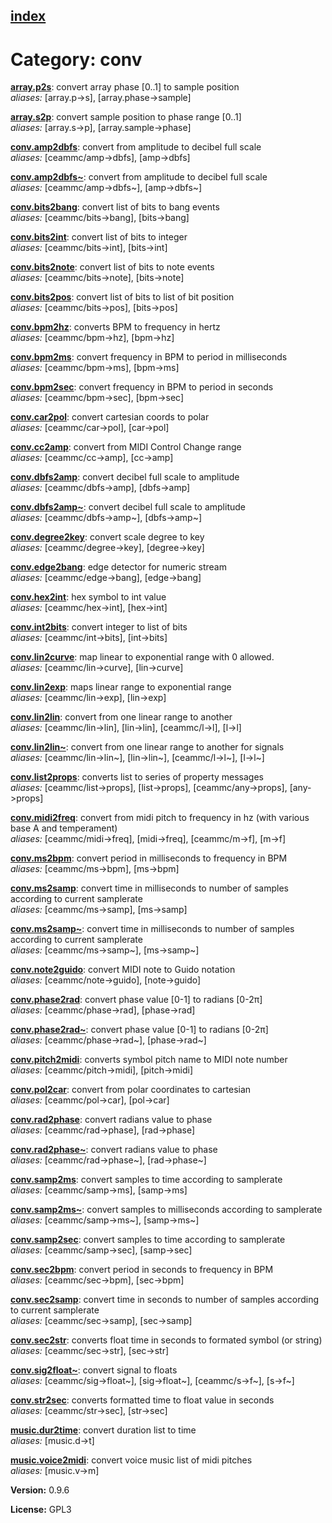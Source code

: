 [index](index.html) 
---

# Category: conv




[**array.p2s**](array.p2s.html): convert array phase [0..1] to sample position <br>
_aliases:_ \[array.p-&gt;s\], \[array.phase-&gt;sample\]


[**array.s2p**](array.s2p.html): convert sample position to phase range [0..1] <br>
_aliases:_ \[array.s-&gt;p\], \[array.sample-&gt;phase\]


[**conv.amp2dbfs**](conv.amp2dbfs.html): convert from amplitude to decibel full scale <br>
_aliases:_ \[ceammc/amp-&gt;dbfs\], \[amp-&gt;dbfs\]


[**conv.amp2dbfs\~**](conv.amp2dbfs~.html): convert from amplitude to decibel full scale <br>
_aliases:_ \[ceammc/amp-&gt;dbfs\~\], \[amp-&gt;dbfs\~\]


[**conv.bits2bang**](conv.bits2bang.html): convert list of bits to bang events <br>
_aliases:_ \[ceammc/bits-&gt;bang\], \[bits-&gt;bang\]


[**conv.bits2int**](conv.bits2int.html): convert list of bits to integer <br>
_aliases:_ \[ceammc/bits-&gt;int\], \[bits-&gt;int\]


[**conv.bits2note**](conv.bits2note.html): convert list of bits to note events <br>
_aliases:_ \[ceammc/bits-&gt;note\], \[bits-&gt;note\]


[**conv.bits2pos**](conv.bits2pos.html): convert list of bits to list of bit position <br>
_aliases:_ \[ceammc/bits-&gt;pos\], \[bits-&gt;pos\]


[**conv.bpm2hz**](conv.bpm2hz.html): converts BPM to frequency in hertz <br>
_aliases:_ \[ceammc/bpm-&gt;hz\], \[bpm-&gt;hz\]


[**conv.bpm2ms**](conv.bpm2ms.html): convert frequency in BPM to period in milliseconds <br>
_aliases:_ \[ceammc/bpm-&gt;ms\], \[bpm-&gt;ms\]


[**conv.bpm2sec**](conv.bpm2sec.html): convert frequency in BPM to period in seconds <br>
_aliases:_ \[ceammc/bpm-&gt;sec\], \[bpm-&gt;sec\]


[**conv.car2pol**](conv.car2pol.html): convert cartesian coords to polar <br>
_aliases:_ \[ceammc/car-&gt;pol\], \[car-&gt;pol\]


[**conv.cc2amp**](conv.cc2amp.html): convert from MIDI Control Change range <br>
_aliases:_ \[ceammc/cc-&gt;amp\], \[cc-&gt;amp\]


[**conv.dbfs2amp**](conv.dbfs2amp.html): convert decibel full scale to amplitude <br>
_aliases:_ \[ceammc/dbfs-&gt;amp\], \[dbfs-&gt;amp\]


[**conv.dbfs2amp\~**](conv.dbfs2amp~.html): convert decibel full scale to amplitude <br>
_aliases:_ \[ceammc/dbfs-&gt;amp\~\], \[dbfs-&gt;amp\~\]


[**conv.degree2key**](conv.degree2key.html): convert scale degree to key <br>
_aliases:_ \[ceammc/degree-&gt;key\], \[degree-&gt;key\]


[**conv.edge2bang**](conv.edge2bang.html): edge detector for numeric stream <br>
_aliases:_ \[ceammc/edge-&gt;bang\], \[edge-&gt;bang\]


[**conv.hex2int**](conv.hex2int.html): hex symbol to int value <br>
_aliases:_ \[ceammc/hex-&gt;int\], \[hex-&gt;int\]


[**conv.int2bits**](conv.int2bits.html): convert integer to list of bits <br>
_aliases:_ \[ceammc/int-&gt;bits\], \[int-&gt;bits\]


[**conv.lin2curve**](conv.lin2curve.html): map linear to exponential range with 0 allowed. <br>
_aliases:_ \[ceammc/lin-&gt;curve\], \[lin-&gt;curve\]


[**conv.lin2exp**](conv.lin2exp.html): maps linear range to exponential range <br>
_aliases:_ \[ceammc/lin-&gt;exp\], \[lin-&gt;exp\]


[**conv.lin2lin**](conv.lin2lin.html): convert from one linear range to another <br>
_aliases:_ \[ceammc/lin-&gt;lin\], \[lin-&gt;lin\], \[ceammc/l-&gt;l\], \[l-&gt;l\]


[**conv.lin2lin\~**](conv.lin2lin~.html): convert from one linear range to another for signals <br>
_aliases:_ \[ceammc/lin-&gt;lin\~\], \[lin-&gt;lin\~\], \[ceammc/l-&gt;l\~\], \[l-&gt;l\~\]


[**conv.list2props**](conv.list2props.html): converts list to series of property messages <br>
_aliases:_ \[ceammc/list-&gt;props\], \[list-&gt;props\], \[ceammc/any-&gt;props\], \[any-&gt;props\]


[**conv.midi2freq**](conv.midi2freq.html): convert from midi pitch to frequency in hz (with various base A and temperament) <br>
_aliases:_ \[ceammc/midi-&gt;freq\], \[midi-&gt;freq\], \[ceammc/m-&gt;f\], \[m-&gt;f\]


[**conv.ms2bpm**](conv.ms2bpm.html): convert period in milliseconds to frequency in BPM <br>
_aliases:_ \[ceammc/ms-&gt;bpm\], \[ms-&gt;bpm\]


[**conv.ms2samp**](conv.ms2samp.html): convert time in milliseconds to number of samples according to current samplerate <br>
_aliases:_ \[ceammc/ms-&gt;samp\], \[ms-&gt;samp\]


[**conv.ms2samp\~**](conv.ms2samp~.html): convert time in milliseconds to number of samples according to current samplerate <br>
_aliases:_ \[ceammc/ms-&gt;samp\~\], \[ms-&gt;samp\~\]


[**conv.note2guido**](conv.note2guido.html): convert MIDI note to Guido notation <br>
_aliases:_ \[ceammc/note-&gt;guido\], \[note-&gt;guido\]


[**conv.phase2rad**](conv.phase2rad.html): convert phase value [0-1] to radians [0-2π] <br>
_aliases:_ \[ceammc/phase-&gt;rad\], \[phase-&gt;rad\]


[**conv.phase2rad\~**](conv.phase2rad~.html): convert phase value [0-1] to radians [0-2π] <br>
_aliases:_ \[ceammc/phase-&gt;rad\~\], \[phase-&gt;rad\~\]


[**conv.pitch2midi**](conv.pitch2midi.html): converts symbol pitch name to MIDI note number <br>
_aliases:_ \[ceammc/pitch-&gt;midi\], \[pitch-&gt;midi\]


[**conv.pol2car**](conv.pol2car.html): convert from polar coordinates to cartesian <br>
_aliases:_ \[ceammc/pol-&gt;car\], \[pol-&gt;car\]


[**conv.rad2phase**](conv.rad2phase.html): convert radians value to phase <br>
_aliases:_ \[ceammc/rad-&gt;phase\], \[rad-&gt;phase\]


[**conv.rad2phase\~**](conv.rad2phase~.html): convert radians value to phase <br>
_aliases:_ \[ceammc/rad-&gt;phase\~\], \[rad-&gt;phase\~\]


[**conv.samp2ms**](conv.samp2ms.html): convert samples to time according to samplerate <br>
_aliases:_ \[ceammc/samp-&gt;ms\], \[samp-&gt;ms\]


[**conv.samp2ms\~**](conv.samp2ms~.html): convert samples to milliseconds according to samplerate <br>
_aliases:_ \[ceammc/samp-&gt;ms\~\], \[samp-&gt;ms\~\]


[**conv.samp2sec**](conv.samp2sec.html): convert samples to time according to samplerate <br>
_aliases:_ \[ceammc/samp-&gt;sec\], \[samp-&gt;sec\]


[**conv.sec2bpm**](conv.sec2bpm.html): convert period in seconds to frequency in BPM <br>
_aliases:_ \[ceammc/sec-&gt;bpm\], \[sec-&gt;bpm\]


[**conv.sec2samp**](conv.sec2samp.html): convert time in seconds to number of samples according to current samplerate <br>
_aliases:_ \[ceammc/sec-&gt;samp\], \[sec-&gt;samp\]


[**conv.sec2str**](conv.sec2str.html): converts float time in seconds to formated symbol (or string) <br>
_aliases:_ \[ceammc/sec-&gt;str\], \[sec-&gt;str\]


[**conv.sig2float\~**](conv.sig2float~.html): convert signal to floats <br>
_aliases:_ \[ceammc/sig-&gt;float\~\], \[sig-&gt;float\~\], \[ceammc/s-&gt;f\~\], \[s-&gt;f\~\]


[**conv.str2sec**](conv.str2sec.html): converts formatted time to float value in seconds <br>
_aliases:_ \[ceammc/str-&gt;sec\], \[str-&gt;sec\]


[**music.dur2time**](music.dur2time.html): convert duration list to time <br>
_aliases:_ \[music.d-&gt;t\]


[**music.voice2midi**](music.voice2midi.html): convert voice music list of midi pitches <br>
_aliases:_ \[music.v-&gt;m\]



**Version:** 0.9.6

**License:** GPL3
